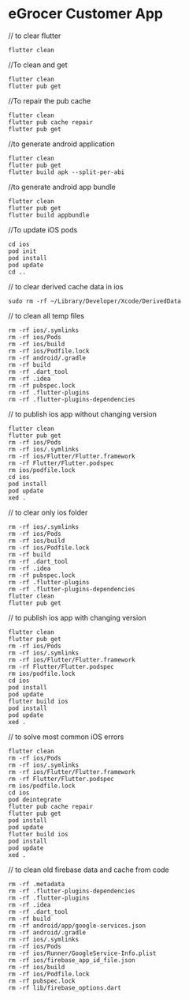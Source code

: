 # eGrocer Customer App

// to clear flutter

```shell
flutter clean
```

//To clean and get

```shell
flutter clean
flutter pub get
```

//To repair the pub cache

```shell
flutter clean
flutter pub cache repair
flutter pub get
```

//to generate android application

```shell
flutter clean
flutter pub get
flutter build apk --split-per-abi
```

//to generate android app bundle

```shell
flutter clean
flutter pub get
flutter build appbundle
```

//To update iOS pods

```shell
cd ios
pod init
pod install
pod update
cd ..
```

// to clear derived cache data in ios

```shell
sudo rm -rf ~/Library/Developer/Xcode/DerivedData
````
// to clean all temp files

```shell
rm -rf ios/.symlinks
rm -rf ios/Pods
rm -rf ios/build
rm -rf ios/Podfile.lock
rm -rf android/.gradle
rm -rf build
rm -rf .dart_tool
rm -rf .idea
rm -rf pubspec.lock
rm -rf .flutter-plugins
rm -rf .flutter-plugins-dependencies
```

// to publish ios app without changing version

```shell
flutter clean
flutter pub get 
rm -rf ios/Pods
rm -rf ios/.symlinks
rm -rf ios/Flutter/Flutter.framework
rm -rf Flutter/Flutter.podspec
rm ios/podfile.lock
cd ios 
pod install 
pod update 
xed .
```

// to clear only ios folder

```shell
rm -rf ios/.symlinks
rm -rf ios/Pods
rm -rf ios/build
rm -rf ios/Podfile.lock
rm -rf build
rm -rf .dart_tool
rm -rf .idea
rm -rf pubspec.lock
rm -rf .flutter-plugins
rm -rf .flutter-plugins-dependencies
flutter clean
flutter pub get
```

// to publish ios app with changing version

```shell
flutter clean
flutter pub get 
rm -rf ios/Pods
rm -rf ios/.symlinks
rm -rf ios/Flutter/Flutter.framework
rm -rf Flutter/Flutter.podspec
rm ios/podfile.lock
cd ios 
pod install 
pod update 
flutter build ios
pod install 
pod update 
xed .
```

// to solve most common iOS errors

```shell
flutter clean
rm -rf ios/Pods
rm -rf ios/.symlinks
rm -rf ios/Flutter/Flutter.framework
rm -rf Flutter/Flutter.podspec
rm ios/podfile.lock
cd ios 
pod deintegrate
flutter pub cache repair
flutter pub get 
pod install 
pod update 
flutter build ios
pod install 
pod update
xed .
```

// to clean old firebase data and cache from code

```shell
rm -rf .metadata
rm -rf .flutter-plugins-dependencies
rm -rf .flutter-plugins
rm -rf .idea
rm -rf .dart_tool
rm -rf build
rm -rf android/app/google-services.json
rm -rf android/.gradle
rm -rf ios/.symlinks
rm -rf ios/Pods
rm -rf ios/Runner/GoogleService-Info.plist
rm -rf ios/firebase_app_id_file.json
rm -rf ios/build
rm -rf ios/Podfile.lock
rm -rf pubspec.lock
rm -rf lib/firebase_options.dart
```